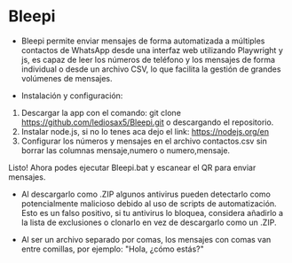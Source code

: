 # Bleepi

- Bleepi permite enviar mensajes de forma automatizada a múltiples contactos de WhatsApp desde una interfaz web utilizando Playwright y js, es capaz de leer los números de teléfono y los mensajes de forma individual o desde un archivo CSV, lo que facilita la gestión de grandes volúmenes de mensajes.

- Instalación y configuración:
1. Descargar la app con el comando: git clone https://github.com/lediosax5/Bleepi.git o descargando el repositorio.
2. Instalar node.js, si no lo tenes aca dejo el link: https://nodejs.org/en
3. Configurar los números y mensajes en el archivo contactos.csv sin borrar las columnas mensaje,numero o numero,mensaje.

Listo! Ahora podes ejecutar Bleepi.bat y escanear el QR para enviar mensajes.

- Al descargarlo como .ZIP algunos antivirus pueden detectarlo como potencialmente malicioso debido al uso de scripts de automatización. Esto es un falso positivo, si tu antivirus lo bloquea, considera añadirlo a la lista de exclusiones o clonarlo en vez de descargarlo como un .ZIP.

- Al ser un archivo separado por comas, los mensajes con comas van entre comillas, por ejemplo: "Hola, ¿cómo estás?"
